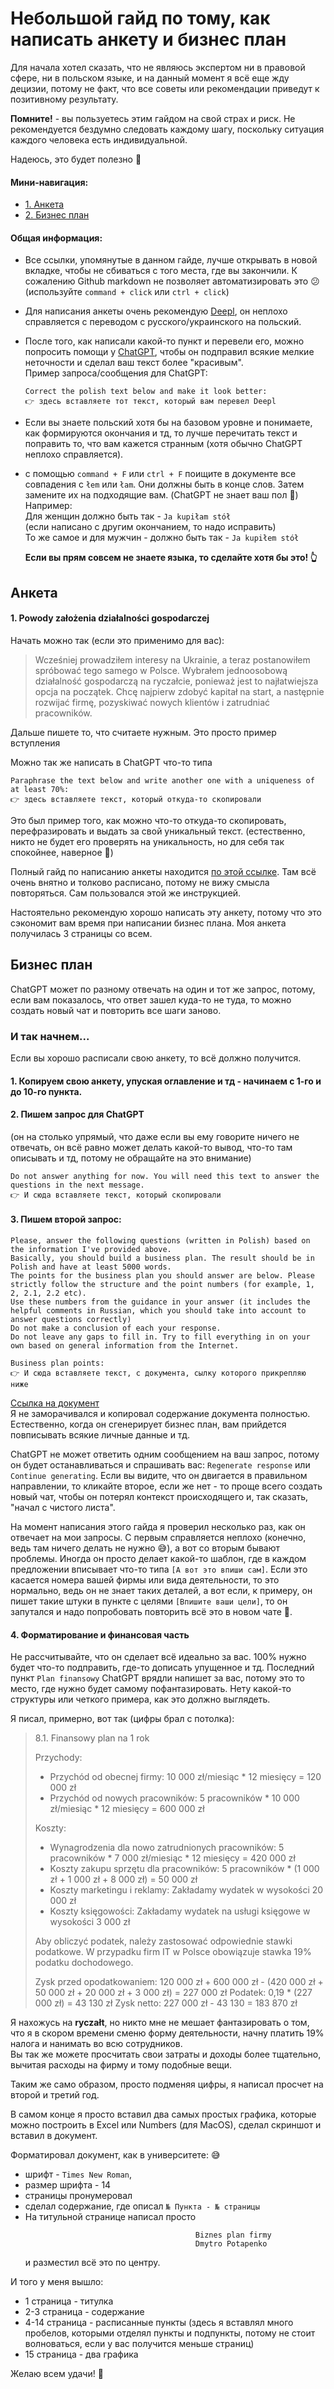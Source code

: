 # Небольшой гайд по тому, как написать анкету и бизнес план

Для начала хотел сказать, что не являюсь экспертом ни в правовой сфере, ни в польском языке, и на данный момент я всё еще жду децизии, потому не факт, что все советы или рекомендации приведут к позитивному результату.

<b>Помните!</b> - вы пользуетесь этим гайдом на свой страх и риск. Не рекомендуется бездумно следовать каждому шагу, поскольку ситуация каждого человека есть индивидуальной.

Надеюсь, это будет полезно 🙂

#### Мини-навигация:
- [1. Анкета](#1-anketa)
- [2. Бизнес план](#2-business-plan)


#### Общая информация:
  - Все ссылки, упомянутые в данном гайде, лучше открывать в новой вкладке, чтобы не сбиваться с того места, где вы закончили. К сожалению Github markdown не позволяет автоматизировать это 😕 (используйте `command + click` или `ctrl + click`)
  - Для написания анкеты очень рекомендую [Deepl](https://www.deepl.com/translator), он неплохо справляется с переводом с русского/украинского на польский.
  - После того, как написали какой-то пункт и перевели его, можно попросить помощи у [ChatGPT](https://chat.openai.com/), чтобы он подправил всякие мелкие неточности и сделал ваш текст более "красивым".<br />
    Пример запроса/сообщения для ChatGPT:
    ```
    Correct the polish text below and make it look better:
    👉 здесь вставляете тот текст, который вам перевел Deepl
    ```
  - Если вы знаете польский хотя бы на базовом уровне и понимаете, как формируются окончания и тд, то лучше перечитать текст и поправить то, что вам кажется странным (хотя обычно ChatGPT неплохо справляется).<br />
  - с помощью `command + F` или `ctrl + F` поищите в документе все совпадения с `łem` или `łam`. Они должны быть в конце слов. Затем замените их на подходящие вам. (ChatGPT не знает ваш пол 🙂)<br />
  Например:<br />
  Для женщин должно быть так - `Ja kupiłam stół`<br /> (если написано с другим окончанием, то надо исправить)<br />
  То же самое и для мужчин - должно быть так - `Ja kupiłem stół`<br />

    <b>Если вы прям совсем не знаете языка, то сделайте хотя бы это! 👆</b>

## Анкета <a id="1-anketa" name="header"></a>

#### 1. Powody założenia działalności gospodarczej
Начать можно так (если это применимо для вас): 
> Wcześniej prowadziłem interesy na Ukrainie, a teraz postanowiłem spróbować tego samego w Polsce. Wybrałem jednoosobową działalność gospodarczą na ryczałcie, ponieważ jest to najłatwiejsza opcja na początek. Chcę najpierw zdobyć kapitał na start, a następnie rozwijać firmę, pozyskiwać nowych klientów i zatrudniać pracowników.

Дальше пишете то, что считаете нужным. Это просто пример вступления

Можно так же написать в ChatGPT что-то типа
```
Paraphrase the text below and write another one with a uniqueness of at least 70%:
👉 здесь вставляете текст, который откуда-то скопировали
```

Это был пример того, как можно что-то откуда-то скопировать, перефразировать и выдать за свой уникальный текст. (естественно, никто не будет его проверять на уникальность, но для себя так спокойнее, наверное 🙂)

Полный гайд по написанию анкеты находится [по этой ссылке](https://drive.google.com/file/d/1xJILpo4jLQe13jF-TpFTegX_v-YMcqcA/view). Там всё очень внятно и толково расписано, потому не вижу смысла повторяться. Сам пользовался этой же инструкцией.

Настоятельно рекомендую хорошо написать эту анкету, потому что это сэкономит вам время при написании бизнес плана. Моя анкета получилась 3 страницы со всем.

## Бизнес план <a id="2-business-plan" name="header"></a>

ChatGPT может по разному отвечать на один и тот же запрос, потому, если вам показалось, что ответ зашел куда-то не туда, то можно создать новый чат и повторить все шаги заново.

### И так начнем...

Если вы хорошо расписали свою анкету, то всё должно получится.

#### 1. Копируем свою анкету, упуская оглавление и тд - начинаем с 1-го и до 10-го пункта.

#### 2. Пишем запрос для ChatGPT
(он на столько упрямый, что даже если вы ему говорите ничего не отвечать, он всё равно может делать какой-то вывод, что-то там описывать и тд, потому не обращайте на это внимание)
```
Do not answer anything for now. You will need this text to answer the questions in the next message.
👉 И сюда вставляете текст, который скопировали
```

#### 3. Пишем второй запрос:

```
Please, answer the following questions (written in Polish) based on the information I've provided above.
Basically, you should build a business plan. The result should be in Polish and have at least 5000 words.
The points for the business plan you should answer are below. Please strictly follow the structure and the point numbers (for example, 1, 2, 2.1, 2.2 etc).
Use these numbers from the guidance in your answer (it includes the helpful comments in Russian, which you should take into account to answer questions correctly)
Do not make a conclusion of each your response.
Do not leave any gaps to fill in. Try to fill everything in on your own based on general information from the Internet.

Business plan points:
👉 И сюда вставляете текст, с документа, сылку которого прикрепляю ниже
```

[Ссылка на документ](https://drive.google.com/file/d/1FjciRU8gz6pNsahSF8ny00YYwAUoJ6LM/view)<br />
Я не заморачивался и копировал содержание документа полностью.<br />
Естественно, когда он сгенерирует бизнес план, вам прийдется повписывать всякие личные данные и тд.

ChatGPT не может ответить одним сообщением на ваш запрос, потому он будет останавливаться и спрашивать вас: `Regenerate response` или `Continue generating`. Если вы видите, что он двигается в правильном направлении, то кликайте второе, если же нет - то проще всего создать новый чат, чтобы он потерял контекст происходящего и, так сказать, "начал с чистого листа". 

На момент написания этого гайда я проверил несколько раз, как он отвечает на мои запросы. С первым справляется неплохо (конечно, ведь там ничего делать не нужно 😅), а вот со вторым бывают проблемы. Иногда он просто делает какой-то шаблон, где в каждом предложении вписывает что-то типа `[А вот это впиши сам]`. Если это касается номера вашей фирмы или вида деятельности, то это нормально, ведь он не знает таких деталей, а вот если, к примеру, он пишет такие штуки в пункте с целями `[Впишите ваши цели]`, то он запутался и надо попробовать повторить всё это в новом чате 🙂.

#### 4. Форматирование и финансовая часть

Не рассчитывайте, что он сделает всё идеально за вас. 100% нужно будет что-то подправить, где-то дописать упущенное и тд. Последний пункт `Plan finansowy` ChatGPT врядли напишет за вас, потому это то место, где нужно будет самому пофантазировать. Нету какой-то структуры или четкого примера, как это должно выглядеть.

Я писал, примерно, вот так (цифры брал с потолка):
> 8.1. Finansowy plan na 1 rok
>
> Przychody:
> - Przychód od obecnej firmy:
> 10 000 zł/miesiąc * 12 miesięcy = 120 000 zł
> - Przychód od nowych pracowników:
> 5 pracowników * 10 000 zł/miesiąc * 12 miesięcy = 600 000 zł
>
> Koszty:
> - Wynagrodzenia dla nowo zatrudnionych pracowników:
> 5 pracowników * 7 000 zł/miesiąc * 12 miesięcy = 420 000 zł
> - Koszty zakupu sprzętu dla pracowników:
> 5 pracowników * (1 000 zł + 1 000 zł + 8 000 zł) = 50 000 zł
> - Koszty marketingu i reklamy:
> Zakładamy wydatek w wysokości 20 000 zł
> - Koszty księgowości:
> Zakładamy wydatek na usługi księgowe w wysokości 3 000 zł
> 
> Aby obliczyć podatek, należy zastosować odpowiednie stawki podatkowe. W
> przypadku firm IT w Polsce obowiązuje stawka 19% podatku dochodowego.
> 
> Zysk przed opodatkowaniem: 120 000 zł + 600 000 zł - (420 000 zł + 50 000
> zł + 20 000 zł + 3 000 zł) = 227 000 zł
> Podatek: 0,19 * (227 000 zł) = 43 130 zł
> Zysk netto: 227 000 zł - 43 130 = 183 870 zł

Я нахожусь на <b>ryczałt</b>, но никто мне не мешает фантазировать о том, что я в скором времени сменю форму деятельности, начну платить 19% налога и нанимать во всю сотрудников.<br />
Вы так же можете просчитать свои затраты и доходы более тщательно, вычитая расходы на фирму и тому подобные вещи.

Таким же само образом, просто подменяя цифры, я написал просчет на второй и третий год.

В самом конце я просто вставил два самых простых графика, которые можно построить в Excel или Numbers (для MacOS), сделал скриншот и вставил в документ.

Форматировал документ, как в университете: 😅<br />
- шрифт - `Times New Roman`,
- размер шрифта - 14
- страницы пронумеровал
- сделал содержание, где описал `№ Пункта - № страницы`
- На титульной странице написал просто
  ```
                                        Biznes plan firmy
                                        Dmytro Potapenko
  ```
  и разместил всё это по центру.

И того у меня вышло:<br />
- 1 страница - титулка
- 2-3 страница - содержание
- 4-14 страница - расписанные пункты (здесь я вставлял много пробелов, которыми отделял пункты и подпункты, потому не стоит волноваться, если у вас получится меньше страниц)
- 15 страница - два графика

Желаю всем удачи! 🙂
